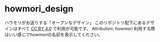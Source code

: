 # howmori_design
ハウモリがお送りする「オープンなデザイン」
このリポジトリ配下にあるデザインはすべて [CC BY 4.0](http://creativecommons.org/licenses/by/4.0/)
 で利用が可能です。
Attribution: howmori
利用する際はいい感じでhowmoriの名前を表示してください。

